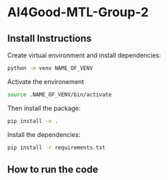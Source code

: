 # AI4Good-MTL-Group-2

## Install Instructions

Create virtual environment and install dependencies:

```bash
python -m venv NAME_OF_VENV
```

Activate the environement

```bash
source .NAME_OF_VENV/bin/activate
```

Then install the package:

```bash
pip install -e .
```

Install the dependencies:

```bash
pip install -r requirements.txt
```

## How to run the code

